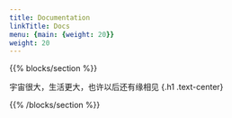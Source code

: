 ```yaml
---
title: Documentation
linkTitle: Docs
menu: {main: {weight: 20}}
weight: 20
---
```



{{% blocks/section %}}

宇宙很大，生活更大，也许以后还有缘相见
{.h1 .text-center}

{{% /blocks/section %}}
